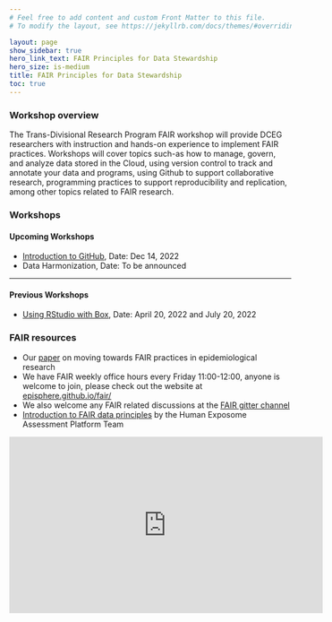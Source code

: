 ```yaml
---
# Feel free to add content and custom Front Matter to this file.
# To modify the layout, see https://jekyllrb.com/docs/themes/#overriding-theme-defaults

layout: page
show_sidebar: true
hero_link_text: FAIR Principles for Data Stewardship
hero_size: is-medium
title: FAIR Principles for Data Stewardship
toc: true
---
```



### Workshop overview
The Trans-Divisional Research Program FAIR workshop will provide DCEG researchers with instruction and hands-on experience to implement FAIR practices. Workshops will cover topics such-as how to manage, govern, and analyze data stored in the Cloud, using version control to track and annotate your data and programs, using Github to support collaborative research, programming practices to support reproducibility and replication, among other topics related to FAIR research.



### Workshops

#### Upcoming Workshops 
- [Introduction to GitHub](https://dceg-workshops.github.io/fair_principles_for_data_stewardship/workshops/workshop_2), Date: Dec 14, 2022
- Data Harmonization, Date: To be announced
 
---
#### Previous Workshops
- [Using RStudio with Box](https://dceg-workshops.github.io/fair_principles_for_data_stewardship/workshops/workshop_1), Date: April 20, 2022 and July 20, 2022


### FAIR resources
- Our [paper](https://arxiv.org/abs/2206.06159) on moving towards FAIR practices in epidemiological research 
- We  have FAIR weekly office hours every Friday 11:00-12:00, anyone is welcome to join, please check out the website at [episphere.github.io/fair/](https://episphere.github.io/fair/)
- We also welcome any FAIR related discussions at the [FAIR gitter channel](https://gitter.im/episphere/Fair)
- [Introduction to FAIR data principles](https://heap-exposome.eu/2022/11/07/introducing-fair-frog-and-data-gator/) by the Human Exposome Assessment Platform Team

<iframe width="560" height="315" src="https://www.youtube.com/embed/ki2pLR_35oM" title="YouTube video player" frameborder="0" allow="accelerometer; autoplay; clipboard-write; encrypted-media; gyroscope; picture-in-picture; web-share" allowfullscreen></iframe>